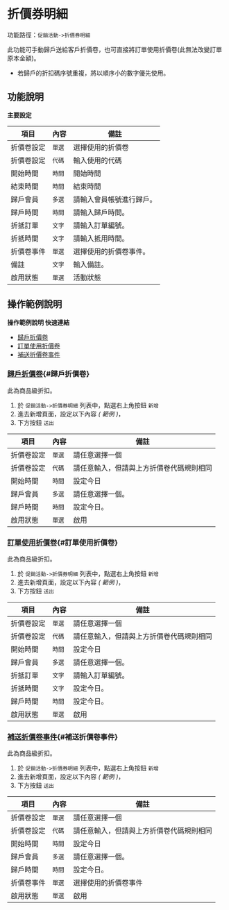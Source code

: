#  折價券明細

功能路徑：`促銷活動->折價券明細`

此功能可手動歸戶送給客戶折價卷，也可直接將訂單使用折價卷(此無法改變訂單原本金額)。

* 若歸戶的折扣碼序號重複，將以順序小的數字優先使用。

##  功能說明

**主要設定**

| 項目  | 內容 | 備註 |
|---|---|---|
|折價卷設定|`單選`|選擇使用的折價卷|
|折價卷設定|`代碼`|輸入使用的代碼|
|開始時間|`時間`|開始時間|
|結束時間|`時間`|結束時間|
|歸戶會員|`多選`|請輸入會員帳號進行歸戶。|
|歸戶時間|`時間`|請輸入歸戶時間。|
|折抵訂單|`文字`|請輸入訂單編號。|
|折抵時間|`文字`|請輸入抵用時間。|
|折價卷事件|`單選`|選擇使用的折價卷事件。|
|備註|`文字`|輸入備註。|
|啟用狀態|`單選`|活動狀態|


## 操作範例說明

**操作範例說明 快速連結**

* [歸戶折價卷](/guide/coupon-ticket#歸戶折價卷)
* [訂單使用折價卷](/guide/coupon-ticket#訂單使用折價卷)
* [補送折價卷事件](/guide/coupon-ticket#補送折價卷事件)


### [歸戶折價卷](/guide/coupon-ticket#歸戶折價卷){#歸戶折價卷}

此為商品級折扣。

1. 於 `促銷活動->折價券明細` 列表中，點選右上角按鈕 `新增`
2. 進去新增頁面，設定以下內容 _( 範例 )_，
3. 下方按鈕 `送出`

| 項目  | 內容 | 備註 |
|---|---|---|
|折價卷設定|`單選`|請任意選擇一個|
|折價卷設定|`代碼`|請任意輸入，但請與上方折價卷代碼規則相同|
|開始時間|`時間`|設定今日|
|歸戶會員|`多選`|請任意選擇一個。|
|歸戶時間|`時間`|設定今日。|
|啟用狀態|`單選`|啟用|


### [訂單使用折價卷](/guide/coupon-ticket#訂單使用折價卷){#訂單使用折價卷}

此為商品級折扣。

1. 於 `促銷活動->折價券明細` 列表中，點選右上角按鈕 `新增`
2. 進去新增頁面，設定以下內容 _( 範例 )_，
3. 下方按鈕 `送出`

| 項目  | 內容 | 備註 |
|---|---|---|
|折價卷設定|`單選`|請任意選擇一個|
|折價卷設定|`代碼`|請任意輸入，但請與上方折價卷代碼規則相同|
|開始時間|`時間`|設定今日|
|歸戶會員|`多選`|請任意選擇一個。|
|折抵訂單|`文字`|請輸入訂單編號。|
|折抵時間|`文字`|設定今日。|
|歸戶時間|`時間`|設定今日。|
|啟用狀態|`單選`|啟用|


### [補送折價卷事件](/guide/coupon-ticket#補送折價卷事件){#補送折價卷事件}

此為商品級折扣。

1. 於 `促銷活動->折價券明細` 列表中，點選右上角按鈕 `新增`
2. 進去新增頁面，設定以下內容 _( 範例 )_，
3. 下方按鈕 `送出`

| 項目  | 內容 | 備註 |
|---|---|---|
|折價卷設定|`單選`|請任意選擇一個|
|折價卷設定|`代碼`|請任意輸入，但請與上方折價卷代碼規則相同|
|開始時間|`時間`|設定今日|
|歸戶會員|`多選`|請任意選擇一個。|
|歸戶時間|`時間`|設定今日。|
|折價卷事件|`單選`|選擇使用的折價卷事件|
|啟用狀態|`單選`|啟用|
